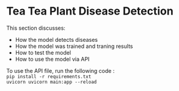 # Tea Tea Plant Disease Detection
This section discusses:

- How the model detects diseases
- How the model was trained and traning results
- How to test the model
- How to use the model via API

To use the API file, run the following code : \
`pip install -r requirements.txt`\
`uvicorn uvicorn main:app --reload`
